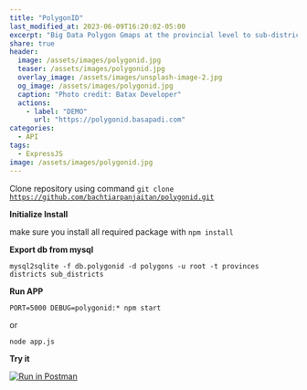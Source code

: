 ```yaml
---
title: "PolygonID"
last_modified_at: 2023-06-09T16:20:02-05:00
excerpt: "Big Data Polygon Gmaps at the provincial level to sub-districts throughout Indonesia based on 2004 BPS data"
share: true
header:
  image: /assets/images/polygonid.jpg
  teaser: /assets/images/polygonid.jpg
  overlay_image: /assets/images/unsplash-image-2.jpg
  og_image: /assets/images/polygonid.jpg
  caption: "Photo credit: Batax Developer"
  actions:
    - label: "DEMO"
      url: "https://polygonid.basapadi.com"
categories:
  - API
tags:
  - ExpressJS
image: /assets/images/polygonid.jpg
---
```


Clone repository using command <code>git clone https://github.com/bachtiarpanjaitan/polygonid.git</code>

**Initialize Install**

make sure you install all required package with ```npm install```

**Export db from mysql**

```
mysql2sqlite -f db.polygonid -d polygons -u root -t provinces districts sub_districts
```

**Run APP**

 ``` 
 PORT=5000 DEBUG=polygonid:* npm start 
 ```
 or 
 
 ```
 node app.js
 ```

**Try it**

[![Run in Postman](https://run.pstmn.io/button.svg)](https://app.getpostman.com/run-collection/3228973-2490d44e-5035-4b65-93b6-82b4d42f960a?action=collection%2Ffork&collection-url=entityId%3D3228973-2490d44e-5035-4b65-93b6-82b4d42f960a%26entityType%3Dcollection%26workspaceId%3D47673369-1803-4695-bf5a-735e67e12b14)
